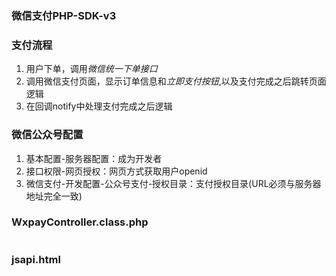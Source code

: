 ### 微信支付PHP-SDK-v3

### 支付流程
1. 用户下单，调用*微信统一下单接口*
2. 调用微信支付页面，显示订单信息和*立即支付按钮*,以及支付完成之后跳转页面逻辑
3. 在回调notify中处理支付完成之后逻辑

### 微信公众号配置
1. 基本配置-服务器配置：成为开发者
2. 接口权限-网页授权：网页方式获取用户openid
3. 微信支付-开发配置-公众号支付-授权目录：支付授权目录(URL必须与服务器地址完全一致)

### WxpayController.class.php

```php


```

### jsapi.html
```html


```